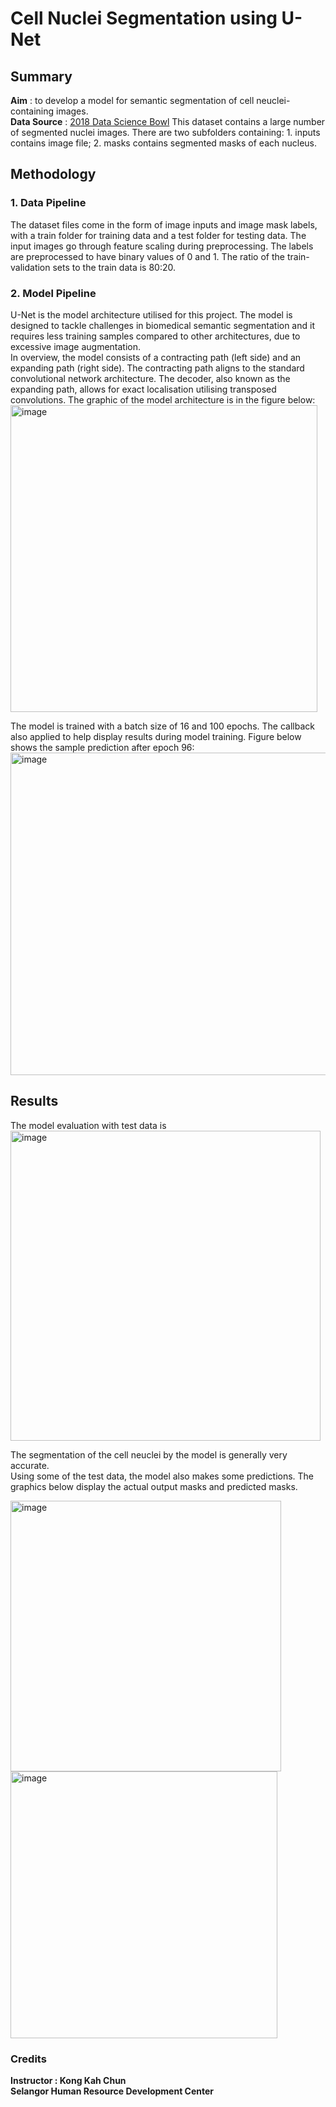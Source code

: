 # Cell Nuclei Segmentation using U-Net
## Summary
**Aim** : to develop a model for semantic segmentation of cell neuclei-containing images.       
**Data Source** : [2018 Data Science Bowl](https://www.kaggle.com/c/data-science-bowl-2018)
This dataset contains a large number of segmented nuclei images. There are two subfolders containing: 1. inputs contains image file; 2. masks contains segmented masks of each nucleus.

## Methodology
### 1. Data Pipeline
The dataset files come in the form of image inputs and image mask labels, with a train folder for training data and a test folder for testing data. 
The input images go through feature scaling during preprocessing. The labels are preprocessed to have binary values of 0 and 1. 
The ratio of the train-validation sets to the train data is 80:20.

### 2. Model Pipeline
U-Net is the model architecture utilised for this project. The model is designed to tackle challenges in biomedical semantic segmentation and 
it requires less training samples compared to other architectures, due to excessive image augmentation.          
In overview, the model consists of a contracting path (left side) and an expanding path (right side).
The contracting path aligns to the standard convolutional network architecture.
The decoder, also known as the expanding path, allows for exact localisation utilising transposed convolutions.
The graphic of the model architecture is in the figure below:         
<img width="491" alt="image" src="https://user-images.githubusercontent.com/91872382/182801138-ee673c28-75a2-4d4e-a6d1-1121a066f78e.png">
          
The model is trained with a batch size of 16 and 100 epochs. The callback also applied to help display results during model training. 
Figure below shows the sample prediction after epoch 96:          
<img width="516" alt="image" src="https://user-images.githubusercontent.com/91872382/182803072-12a43e94-2d95-4e24-89cd-96542de619bd.png">
          
## Results
The model evaluation with test data is       
<img width="496" alt="image" src="https://user-images.githubusercontent.com/91872382/182803491-72514f5c-134e-40b6-8f1b-3d63b89494ee.png">
        
The segmentation of the cell neuclei by the model is generally very accurate.               
Using some of the test data, the model also makes some predictions. The graphics below display the actual output masks and predicted masks.                 
       
<img width="433" alt="image" src="https://user-images.githubusercontent.com/91872382/182803848-58f9589e-66aa-4bce-b075-ce0a2b22c01f.png">          
<img width="427" alt="image" src="https://user-images.githubusercontent.com/91872382/182804014-a4b3e2b6-bf8f-497c-a184-6470d0331f2a.png">


### Credits
**Instructor : Kong Kah Chun         
Selangor Human Resource Development Center**
